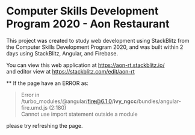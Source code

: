 # Computer Skills Development Program 2020 - Aon Restaurant
This project was created to study web development using StackBlitz from the Computer Skills Development Program 2020, and was built within 2 days using StackBlitz, Angular, and Firebase.

You can view this web application at https://aon-rt.stackblitz.io/  
and editor view at https://stackblitz.com/edit/aon-rt

** If the page have an ERROR as:    
>Error in /turbo_modules/@angular/fire@6.1.0/__ivy_ngcc__/bundles/angular-fire.umd.js (2:180)  
Cannot use import statement outside a module

please try refreshing the page.


